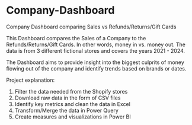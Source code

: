 # Company-Dashboard
Company Dashboard comparing Sales vs Refunds/Returns/Gift Cards

This Dashboard compares the Sales of a Company to the Refunds/Returns/Gift Cards. 
In other words, money in vs. money out. The data is from 3 different fictional stores and covers the years 2021 - 2024.

The Dashboard aims to provide insight into the biggest culprits of money flowing out of the company and identify trends based on brands or dates.

Project explanation:

1. Filter the data needed from the Shopify stores
2. Download raw data in the form of CSV files
4. Identify key metrics and clean the data in Excel
5. Transform/Merge the data in Power Query
6. Create measures and visualizations in Power BI
